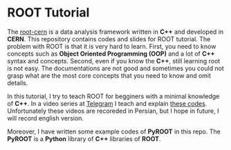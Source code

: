 # ROOT Tutorial

The [root-cern](https://root.cern.ch/) is a data analysis framework written in **C++** and developed in **CERN**.
This repository contains codes and slides for ROOT tutorial. The problem with ROOT is that it is very hard to learn. First, you need to know concepts such as **Object Oriented Programming (OOP)** and a lot of **C++** syntax and concepts. Second, even if you know the **C++**, still learning root is not easy. The documentations are not good and sometimes you could not grasp what are the most core concepts that you need to know and omit details.


In this tutorial, I try to teach ROOT for begginers with a minimal knowledge of **C++**. In a video series at [Telegram](https://t.me/rootcern) I teach and explain [these codes]("#ROOT_TUTORIAL"). Unfortunately these videos are recoreded in Persian, but I hope in future, I will record english version.

Moreover, I have written some example codes of **PyROOT** in this repo. The **PyROOT** is a **Python** library of **C++** libraries of **ROOT**. 


